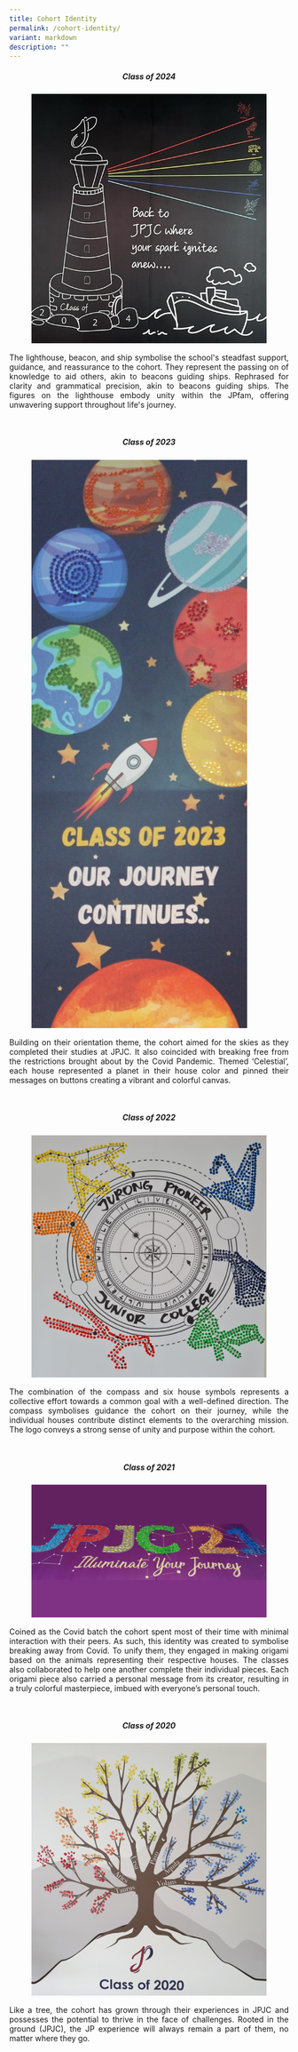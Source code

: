 ```yaml
---
title: Cohort Identity
permalink: /cohort-identity/
variant: markdown
description: ""
---
```

<div align="justify">
	<center><b><h5>Class of 2024</h5></b></center><p></p> <figure>
<img src="/images/About%20JPJC/College%20Identity/CI2024.jpg">
<figcaption></figcaption></figure>	


	
<p>The lighthouse, beacon, and ship symbolise the school's steadfast support, guidance, and reassurance to the cohort. They represent the passing on of knowledge to aid others, akin to beacons guiding ships. Rephrased for clarity and grammatical precision, akin to beacons guiding ships. The figures on the lighthouse embody unity within the JPfam, offering unwavering support throughout life's journey.</p><br>
<figure>

<p><b></b></p><center><b><h5>Class of 2023</h5></b></center><p></p> 
<img src="/images/About%20JPJC/College%20Identity/CI2023.jpg">
<figcaption></figcaption></figure>	

 
<p>Building on their orientation theme, the cohort aimed for the skies as they completed their studies at JPJC. It also coincided with breaking free from the restrictions brought about by the Covid Pandemic. Themed ‘Celestial’, each house represented a planet in their house color and pinned their messages on buttons creating a vibrant and colorful canvas.</p>
<br>

<p><b></b></p><center><b><h5>Class of 2022</h5></b></center><p></p>	
<figure>
<img src="/images/About%20JPJC/College%20Identity/CI2022.jpg">
<figcaption></figcaption></figure>	 
 
<p>The combination of the compass and six house symbols represents a collective effort towards a common goal with a well-defined direction. The compass symbolises guidance the cohort on their journey, while the individual houses contribute distinct elements to the overarching mission. The logo conveys a strong sense of unity and purpose within the cohort. </p><br>


<p><b></b></p><center><b><h5>Class of 2021</h5></b></center><p></p> 	
<figure>
<img src="/images/About%20JPJC/College%20Identity/CI2021.jpg">
<figcaption></figcaption></figure>	
 
<p>Coined as the Covid batch the cohort spent most of their time with minimal interaction with their peers. As such, this identity was created to symbolise breaking away from Covid. To unify them, they engaged in making origami based on the animals representing their respective houses. The classes also collaborated to help one another complete their individual pieces. Each origami piece also carried a personal message from its creator, resulting in a truly colorful masterpiece, imbued with everyone’s personal touch.</p><br>


<p><b></b></p><center><b><h5>Class of 2020</h5></b></center><p></p>	
<figure>
<img src="/images/About%20JPJC/College%20Identity/CI2020.jpg">
<figcaption></figcaption></figure>	 
 
<p>Like a tree, the cohort has grown through their experiences in JPJC  and possesses the potential to thrive in the face of challenges. Rooted in the ground (JPJC), the JP experience will always remain a part of them, no matter where they go. </p>
	
</div>